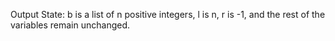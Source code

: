Output State: b is a list of n positive integers, l is n, r is -1, and the rest of the variables remain unchanged.